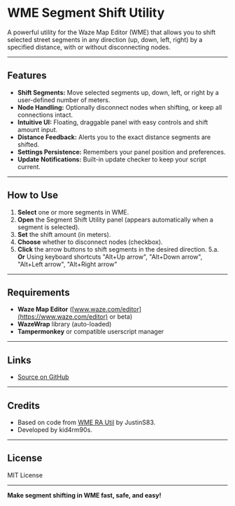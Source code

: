 # WME Segment Shift Utility

A powerful utility for the Waze Map Editor (WME) that allows you to shift selected street segments in any direction (up, down, left, right) by a specified distance, with or without disconnecting nodes.

---

## Features

- **Shift Segments:** Move selected segments up, down, left, or right by a user-defined number of meters.
- **Node Handling:** Optionally disconnect nodes when shifting, or keep all connections intact.
- **Intuitive UI:** Floating, draggable panel with easy controls and shift amount input.
- **Distance Feedback:** Alerts you to the exact distance segments are shifted.
- **Settings Persistence:** Remembers your panel position and preferences.
- **Update Notifications:** Built-in update checker to keep your script current.

---

## How to Use

1. **Select** one or more segments in WME.
2. **Open** the Segment Shift Utility panel (appears automatically when a segment is selected).
3. **Set** the shift amount (in meters).
4. **Choose** whether to disconnect nodes (checkbox).
5. **Click** the arrow buttons to shift segments in the desired direction.
   5.a. **Or** Using keyboard shortcuts "Alt+Up arrow", "Alt+Down arrow", "Alt+Left arrow", "Alt+Right arrow"

---

## Requirements

- **Waze Map Editor** ([www.waze.com/editor](https://www.waze.com/editor) or beta)
- **WazeWrap** library (auto-loaded)
- **Tampermonkey** or compatible userscript manager

---

## Links

- [Source on GitHub](https://github.com/kid4rm90s/Segment-Shift-Utility)

---

## Credits

- Based on code from [WME RA Util](https://greasyfork.org/en/scripts/23616-wme-ra-util) by JustinS83.
- Developed by kid4rm90s.

---

## License

MIT License

---

**Make segment shifting in WME fast, safe, and easy!**
